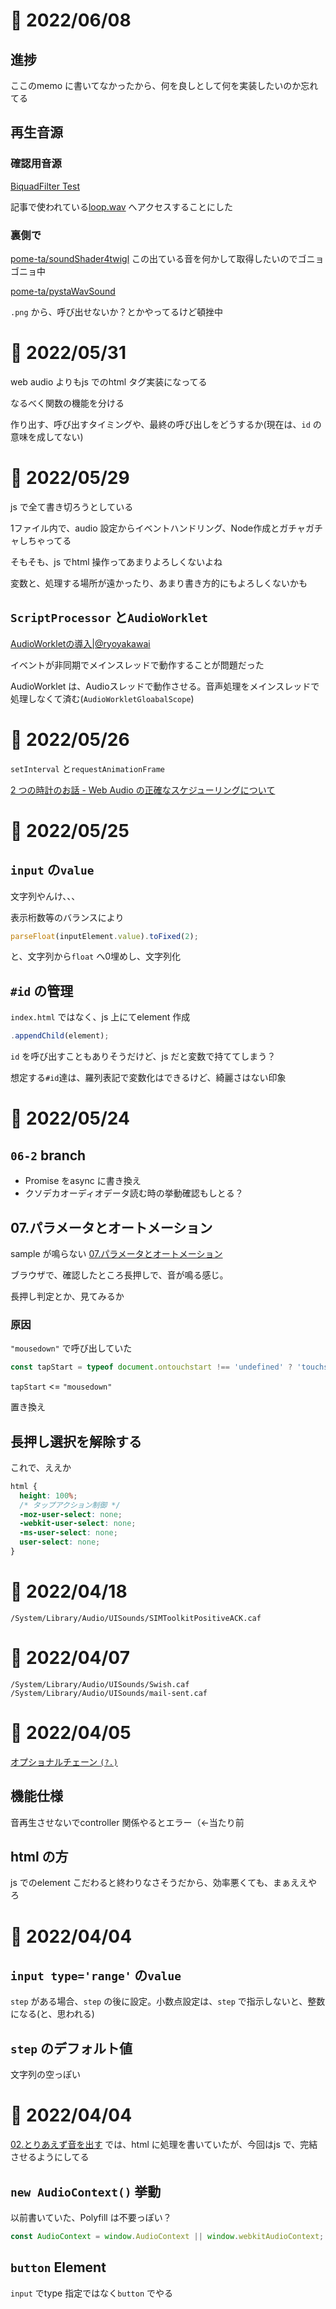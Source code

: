 # 📝 2022/06/08


## 進捗

ここのmemo に書いてなかったから、何を良しとして何を実装したいのか忘れてる


## 再生音源

### 確認用音源

[BiquadFilter Test](https://www.g200kg.com/jp/docs/webaudio/samples/test-filter.html)

記事で使われている[loop.wav](https://www.g200kg.com/jp/docs/webaudio/samples/loop.wav) へアクセスすることにした


### 裏側で

[pome-ta/soundShader4twigl](https://github.com/pome-ta/soundShader4twigl) この出ている音を何かして取得したいのでゴニョゴニョ中

[pome-ta/pystaWavSound](https://github.com/pome-ta/pystaWavSound)

`.png` から、呼び出せないか？とかやってるけど頓挫中



# 📝 2022/05/31


web audio よりもjs でのhtml タグ実装になってる


なるべく関数の機能を分ける

作り出す、呼び出すタイミングや、最終の呼び出しをどうするか(現在は、`id` の意味を成してない)



# 📝 2022/05/29

js で全て書き切ろうとしている

1ファイル内で、audio 設定からイベントハンドリング、Node作成とガチャガチャしちゃってる

そもそも、js でhtml 操作ってあまりよろしくないよね

変数と、処理する場所が遠かったり、あまり書き方的にもよろしくないかも

## `ScriptProcessor` と`AudioWorklet`

[AudioWorkletの導入|@ryoyakawai](https://qiita.com/ryoyakawai/items/1160586653330ccbf4a4)

イベントが非同期でメインスレッドで動作することが問題だった

AudioWorklet は、Audioスレッドで動作させる。音声処理をメインスレッドで処理しなくて済む(`AudioWorkletGloabalScope`)

# 📝 2022/05/26

`setInterval` と`requestAnimationFrame`

[2 つの時計のお話 - Web Audio の正確なスケジューリングについて](https://www.html5rocks.com/ja/tutorials/audio/scheduling/)

# 📝 2022/05/25

## `input` の`value`

文字列やんけ、、、

表示桁数等のバランスにより

``` .js
parseFloat(inputElement.value).toFixed(2);
```

と、文字列から`float` へ0埋めし、文字列化

## `#id` の管理

`index.html` ではなく、js 上にてelement 作成

``` .js
.appendChild(element);
```

`id` を呼び出すこともありそうだけど、js だと変数で持ててしまう？

想定する`#id`達は、羅列表記で変数化はできるけど、綺麗さはない印象

# 📝 2022/05/24

## `06-2` branch

- Promise をasync に書き換え
- クソデカオーディオデータ読む時の挙動確認もしとる？

## 07.パラメータとオートメーション

sample が鳴らない [07.パラメータとオートメーション](https://www.g200kg.com/jp/docs/webaudio/audioparam.html)

ブラウザで、確認したところ長押しで、音が鳴る感じ。

長押し判定とか、見てみるか

### 原因

`"mousedown"` で呼び出していた

``` .js
const tapStart = typeof document.ontouchstart !== 'undefined' ? 'touchstart' : 'mousedown';
```

`tapStart` <= `"mousedown"`

置き換え

## 長押し選択を解除する

これで、ええか

``` .css
html {
  height: 100%;
  /* タップアクション制御 */
  -moz-user-select: none;
  -webkit-user-select: none;
  -ms-user-select: none;
  user-select: none;
}

```

# 📝 2022/04/18

```
/System/Library/Audio/UISounds/SIMToolkitPositiveACK.caf
```

# 📝 2022/04/07

```
/System/Library/Audio/UISounds/Swish.caf
/System/Library/Audio/UISounds/mail-sent.caf
```

# 📝 2022/04/05

[オプショナルチェーン `(?.)`](https://developer.mozilla.org/ja/docs/Web/JavaScript/Reference/Operators/Optional_chaining)

## 機能仕様

音再生させないでcontroller 関係やるとエラー（←当たり前

## html の方

js でのelement こだわると終わりなさそうだから、効率悪くても、まぁええやろ

# 📝 2022/04/04

## `input type='range'` の`value`

`step` がある場合、`step` の後に設定。小数点設定は、`step` で指示しないと、整数になる(と、思われる)

## `step` のデフォルト値

文字列の空っぽい

# 📝 2022/04/04

[02.とりあえず音を出す](https://www.g200kg.com/jp/docs/webaudio/generatesound.html) では、html に処理を書いていたが、今回はjs で、完結させるようにしてる

## `new AudioContext()` 挙動

以前書いていた、Polyfill は不要っぽい？

``` .js
const AudioContext = window.AudioContext || window.webkitAudioContext;
```

## `button` Element

`input` でtype 指定ではなく`button` でやる
